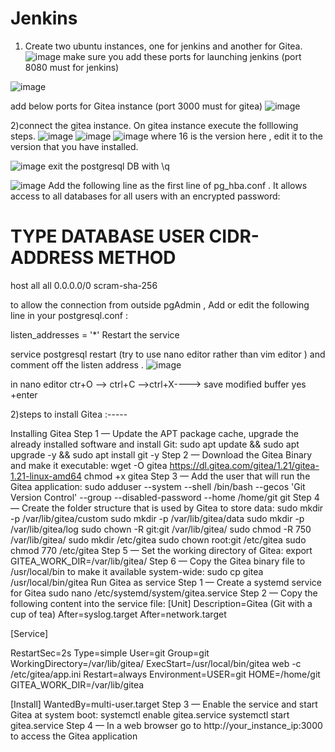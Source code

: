 # Jenkins
1) Create two  ubuntu instances, one for jenkins and another for Gitea.
   ![image](https://github.com/user-attachments/assets/f807315d-f1ab-40ac-aeb0-21be69c21320)
   make sure you add these ports for  launching jenkins (port 8080 must for jenkins)
    
![image](https://github.com/user-attachments/assets/4f283199-6eac-474e-9d33-8e22d29743d3)

add below ports for Gitea instance (port 3000 must for gitea)
![image](https://github.com/user-attachments/assets/0a124ff4-6211-47e0-befd-8494929487c6)


2)connect the gitea instance.
On gitea instance execute the folllowing steps.
![image](https://github.com/user-attachments/assets/6dbf7f60-487c-4475-9825-46494ac38ec2)
![image](https://github.com/user-attachments/assets/88ee4522-c64b-4692-968c-47321c6e0f7b)
![image](https://github.com/user-attachments/assets/0a4d4f49-8a0d-494b-9d65-df1f7d7d9193)
where 16 is the version here , edit it to the version that you have installed.

![image](https://github.com/user-attachments/assets/3cfbaa35-efdd-4a30-84cb-e5bd1c16e180)
exit the postgresql DB with \q

![image](https://github.com/user-attachments/assets/0ee64a73-b5fb-4d1c-9ecd-b55a17e257eb)
Add the following line as the first line of pg_hba.conf . It allows access to all databases for all users with an encrypted password:

# TYPE DATABASE USER CIDR-ADDRESS  METHOD
host  all  all 0.0.0.0/0 scram-sha-256

to allow the connection from outside pgAdmin , Add or edit the following line in your postgresql.conf :

listen_addresses = '*'
Restart the service

service postgresql restart (try to use nano editor rather than vim editor ) and comment off the listen address .
![image](https://github.com/user-attachments/assets/4eaa93e7-7e8c-4a94-909d-e37a04667e33)

in nano editor ctr+O --> ctrl+C -->ctrl+X----> save modified buffer yes +enter 

2)steps to install Gitea :-----

Installing Gitea
Step 1 — Update the APT package cache, upgrade the already installed software and install Git:
sudo apt update && sudo apt upgrade -y && sudo apt install git -y
Step 2 — Download the Gitea Binary and make it executable:
wget -O gitea https://dl.gitea.com/gitea/1.21/gitea-1.21-linux-amd64
chmod +x gitea
Step 3 — Add the user that will run the Gitea application:
sudo adduser --system --shell /bin/bash --gecos 'Git Version Control' --group --disabled-password --home /home/git git
Step 4 — Create the folder structure that is used by Gitea to store data:
sudo mkdir -p /var/lib/gitea/custom
sudo mkdir -p /var/lib/gitea/data
sudo mkdir -p /var/lib/gitea/log
sudo chown -R git:git /var/lib/gitea/
sudo chmod -R 750 /var/lib/gitea/
sudo mkdir /etc/gitea
sudo chown root:git /etc/gitea
sudo chmod 770 /etc/gitea
Step 5 — Set the working directory of Gitea:
export GITEA_WORK_DIR=/var/lib/gitea/
Step 6 — Copy the Gitea binary file to /usr/local/bin to make it available system-wide:
sudo cp gitea /usr/local/bin/gitea
Run Gitea as service
Step 1 — Create a systemd service for Gitea
sudo nano /etc/systemd/system/gitea.service
Step 2 — Copy the following content into the service file:
[Unit]
Description=Gitea (Git with a cup of tea)
After=syslog.target
After=network.target

[Service]

RestartSec=2s
Type=simple
User=git
Group=git
WorkingDirectory=/var/lib/gitea/
ExecStart=/usr/local/bin/gitea web -c /etc/gitea/app.ini
Restart=always
Environment=USER=git HOME=/home/git GITEA_WORK_DIR=/var/lib/gitea

[Install]
WantedBy=multi-user.target
Step 3 — Enable the service and start Gitea at system boot:
systemctl enable gitea.service
systemctl start gitea.service
Step 4 — In a web browser go to http://your_instance_ip:3000 to access the Gitea application












